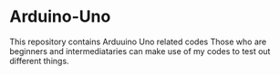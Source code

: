 # Arduino-Uno
This repository contains Arduuino Uno related codes
Those who are beginners and intermediataries can make use of my codes to test out different things.
